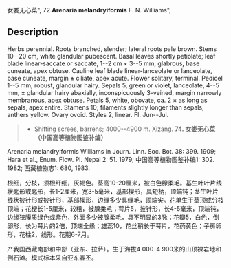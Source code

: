 女娄无心菜",
72.**Arenaria melandryiformis** F. N. Williams",

## Description
Herbs perennial. Roots branched, slender; lateral roots pale brown. Stems 10--20 cm, white glandular pubescent. Basal leaves shortly petiolate; leaf blade linear-saccate or saccate, 1--2 cm × 3--5 mm, glabrous, base cuneate, apex obtuse. Cauline leaf blade linear-lanceolate or lanceolate, base cuneate, margin ± ciliate, apex acute. Flower solitary, terminal. Pedicel 1--5 mm, robust, glandular hairy. Sepals 5, green or violet, lanceolate, 4--5 mm, ± glandular hairy abaxially, inconspicuously 3-veined, margin narrowly membranous, apex obtuse. Petals 5, white, obovate, ca. 2 × as long as sepals, apex entire. Stamens 10; filaments slightly longer than sepals; anthers yellow. Ovary ovoid. Styles 2, linear. Fl. Jun--Jul.

> * Shifting screes, barrens; 4000--4900 m. Xizang.
**74. 女娄无心菜（中国高等植物图鉴补编）**

Arenaria melandryiformis Williams in Journ. Linn. Soc. Bot. 38: 399. 1909; Hara et al., Enum. Flow. Pl. Nepal 2: 51. 1979; 中国高等植物图鉴补编1: 302. 1982; 西藏植物志1: 680, 1983.

根细，分枝，须根纤细，灰褐色。茎高10-20厘米，被白色腺柔毛。基生叶叶片线状匙形或匙形，长1-2厘米，宽3-5毫米，基部楔形，具短柄，顶端钝；茎生叶片线状披针形或披针形，基部楔形，边缘多少具缘毛，顶端尖。花单生于茎顶或分枝顶端；花梗长1-5厘米，较粗，被腺柔毛；萼片5，披针形，长4-5毫米，顶端钝，边缘狭膜质绿色或紫色，外面多少被腺柔毛，具不明显的3脉；花瓣5，白色，倒卵形，长为萼片的2倍，顶端全缘；雄蕊10，花丝稍长于萼片，花药黄色；子房卵形，花柱2，线形。花期6-7月。

产我国西藏南部和中部（亚东、拉萨）。生于海拔4 000-4 900米的山顶裸岩地和倒石滩。模式标本采自亚东春丕。
